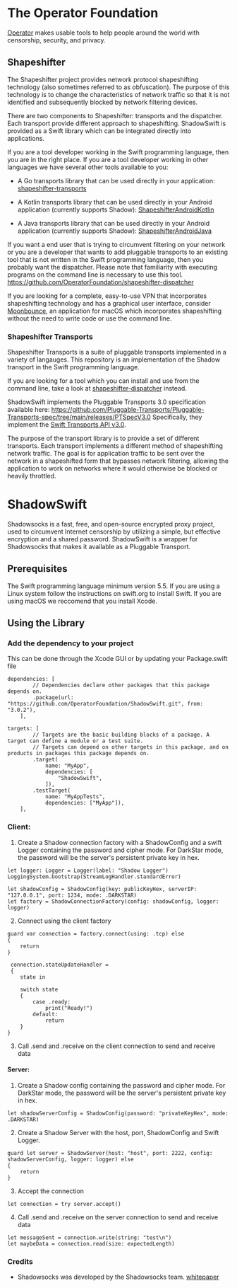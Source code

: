 # The Operator Foundation

[Operator](https://operatorfoundation.org) makes usable tools to help people around the world with censorship, security, and privacy.

## Shapeshifter

The Shapeshifter project provides network protocol shapeshifting technology
(also sometimes referred to as obfuscation). The purpose of this technology is
to change the characteristics of network traffic so that it is not identified
and subsequently blocked by network filtering devices.

There are two components to Shapeshifter: transports and the dispatcher. Each
transport provide different approach to shapeshifting. ShadowSwift is provided as a 
Swift library which can be integrated directly into applications.

If you are a tool developer working in the Swift programming language, then you
are in the right place. If you are a tool developer working in other languages we have 
several other tools available to you:

- A Go transports library that can be used directly in your application:
[shapeshifter-transports](https://github.com/OperatorFoundation/shapeshifter-transports)

- A Kotlin transports library that can be used directly in your Android application (currently supports Shadow):
[ShapeshifterAndroidKotlin](https://github.com/OperatorFoundation/ShapeshifterAndroidKotlin)

- A Java transports library that can be used directly in your Android application (currently supports Shadow):
[ShapeshifterAndroidJava](https://github.com/OperatorFoundation/ShapeshifterAndroidJava)

If you want a end user that is trying to circumvent filtering on your network or
you are a developer that wants to add pluggable transports to an existing tool
that is not written in the Swift programming language, then you probably want the
dispatcher. Please note that familiarity with executing programs on the command
line is necessary to use this tool.
<https://github.com/OperatorFoundation/shapeshifter-dispatcher>

If you are looking for a complete, easy-to-use VPN that incorporates
shapeshifting technology and has a graphical user interface, consider
[Moonbounce](https://github.com/OperatorFoundation/Moonbounce), an application for macOS which incorporates shapeshifting without
the need to write code or use the command line.

### Shapeshifter Transports

Shapeshifter Transports is a suite of pluggable transports implemented in a variety of langauges. This repository 
is an implementation of the Shadow transport in the Swift programming language. 

If you are looking for a tool which you can install and
use from the command line, take a look at [shapeshifter-dispatcher](https://github.com/OperatorFoundation/shapeshifter-dispatcher.git) instead.

ShadowSwift implements the Pluggable Transports 3.0 specification available here:
<https://github.com/Pluggable-Transports/Pluggable-Transports-spec/tree/main/releases/PTSpecV3.0> Specifically,
they implement the [Swift Transports API v3.0](https://github.com/Pluggable-Transports/Pluggable-Transports-spec/blob/main/releases/PTSpecV3.0/Pluggable%20Transport%20Specification%20v3.0%20-%20Swift%20Transport%20API%20v3.0.md).

The purpose of the transport library is to provide a set of different
transports. Each transport implements a different method of shapeshifting
network traffic. The goal is for application traffic to be sent over the network
in a shapeshifted form that bypasses network filtering, allowing
the application to work on networks where it would otherwise be blocked or
heavily throttled.

# ShadowSwift

Shadowsocks is a fast, free, and open-source encrypted proxy project, used to circumvent Internet censorship by utilizing a simple, but effective encryption and a shared password. ShadowSwift is a wrapper for Shadowsocks that makes it available as a Pluggable Transport. 

## Prerequisites

The Swift programming language minimum version 5.5. If you are using a Linux system follow the instructions on swift.org to install Swift. If you are using macOS we reccomend that you install Xcode.

## Using the Library

### Add the dependency to your project

This can be done through the Xcode GUI or by updating your Package.swift file
```
dependencies: [
        // Dependencies declare other packages that this package depends on.
        .package(url: "https://github.com/OperatorFoundation/ShadowSwift.git", from: "3.0.2"),
    ],
```

```
targets: [
        // Targets are the basic building blocks of a package. A target can define a module or a test suite.
        // Targets can depend on other targets in this package, and on products in packages this package depends on.
        .target(
            name: "MyApp",
            dependencies: [
                "ShadowSwift",
            ]),
        .testTarget(
            name: "MyAppTests",
            dependencies: ["MyApp"]),
    ],
```

### Client:
1. Create a Shadow connection factory with a ShadowConfig and a swift Logger containing the password and cipher mode.  For DarkStar mode, the password will be the server's persistent private key in hex.
```
let logger: Logger = Logger(label: "Shadow Logger")
LoggingSystem.bootstrap(StreamLogHandler.standardError)

let shadowConfig = ShadowConfig(key: publicKeyHex, serverIP: "127.0.0.1", port: 1234, mode: .DARKSTAR)
let factory = ShadowConnectionFactory(config: shadowConfig, logger: logger)
```

2. Connect using the client factory
```
guard var connection = factory.connect(using: .tcp) else 
{
    return
}

 connection.stateUpdateHandler = 
 {
    state in

    switch state
    {
        case .ready:
            print("Ready!")
        default:
            return
    }
}
```

3. Call .send and .receive on the client connection to send and receive data

#### Server:
1. Create a Shadow config containing the password and cipher mode. For DarkStar mode, the password will be the server's persistent private key in hex.
```
let shadowServerConfig = ShadowConfig(password: "privateKeyHex", mode: .DARKSTAR)
```
2. Create a Shadow Server with the host, port, ShadowConfig and Swift Logger. 
```
guard let server = ShadowServer(host: "host", port: 2222, config: shadowServerConfig, logger: logger) else                
{
    return
}
```

3. Accept the connection
```
let connection = try server.accept()
```

4. Call .send and .receive on the server connection to send and receive data
```
let messageSent = connection.write(string: "test\n")
let maybeData = connection.read(size: expectedLength)
```

### Credits
* Shadowsocks was developed by the Shadowsocks team. [whitepaper](https://shadowsocks.org/assets/whitepaper.pdf)
